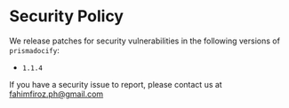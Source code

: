 # Security Policy

We release patches for security vulnerabilities in the following versions of `prismadocify`:

- `1.1.4` 

If you have a security issue to report, please contact us at [fahimfiroz.ph@gmail.com](mailto:fahimfiroz.ph@gmail.com)
